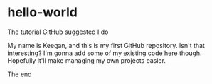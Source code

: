 # hello-world
The tutorial GitHub suggested I do

My name is Keegan, and this is my first GitHub repository.  Isn't that interesting?  I'm gonna add some of my existing code here though.  Hopefully it'll make managing my own projects easier.

The end
